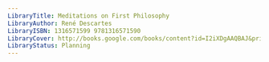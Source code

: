 ```yaml
---
LibraryTitle: Meditations on First Philosophy
LibraryAuthor: René Descartes
LibraryISBN: 1316571599 9781316571590
LibraryCover: http://books.google.com/books/content?id=I2iXDgAAQBAJ&printsec=frontcover&img=1&zoom=1&source=gbs_api
LibraryStatus: Planning
---
```

